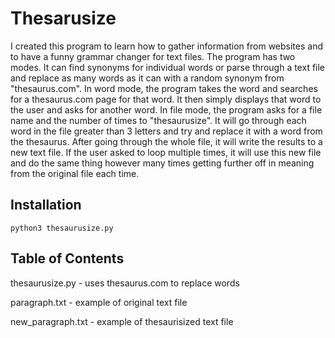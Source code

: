 # Thesarusize
I created this program to learn how to gather information from websites and to have a funny grammar changer for text files. The program has two modes. It can find synonyms for individual words or parse through a text file and replace as many words as it can with a random synonym from "thesaurus.com". In word mode, the program takes the word and searches for a thesaurus.com page for that word. It then simply displays that word to the user and asks for another word. In file mode, the program asks for a file name and the number of times to "thesaurusize". It will go through each word in the file greater than 3 letters and try and replace it with a word from the thesaurus. After going through the whole file, it will write the results to a new text file. If the user asked to loop multiple times, it will use this new file and do the same thing however many times getting further off in meaning from the original file each time.

## Installation
```
python3 thesaurusize.py
```
## Table of Contents
thesaurusize.py - uses thesaurus.com to replace words

paragraph.txt - example of original text file

new_paragraph.txt - example of thesaurisized text file
